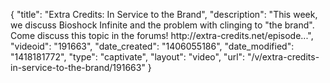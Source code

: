 {
    "title": "Extra Credits: In Service to the Brand",
    "description": "This week, we discuss Bioshock Infinite and the problem with clinging to \"the brand\". Come discuss this topic in the forums! http:\/\/extra-credits.net\/episode...",
    "videoid": "191663",
    "date_created": "1406055186",
    "date_modified": "1418181772",
    "type": "captivate",
    "layout": "video",
    "url": "\/v\/extra-credits-in-service-to-the-brand\/191663"
}